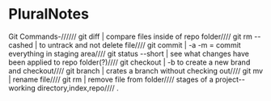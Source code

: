 # PluralNotes

Git Commands-//////
git diff |  compare files inside of repo folder////
git rm --cashed | to untrack and not delete file////
git commit | -a -m = commit everything in staging area////
git status --short | see what changes have been applied to repo folder(?)////
git checkout | -b to create a new brand and checkout////
git branch | crates a branch without checking out////
git mv | rename file////
git rm | remove file from folder////
stages of a project-- working directory,index,repo////
.
